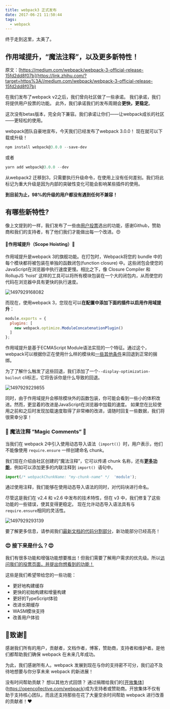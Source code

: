 ```yaml
---
title: webpack3 正式发布
date: 2017-06-21 11:50:44
tags: 
  - webpack
---
```



终于走到这里，太美了。

## 作用域提升，“魔法注释”，以及更多新特性！

原文：[https://medium.com/webpack/webpack-3-official-release-15fd2dd8f07b](https://link.zhihu.com/?target=https%3A//medium.com/webpack/webpack-3-official-release-15fd2dd8f07b)

在我们发布了webpack v2之后，我们曾向社区做了一些承诺。 我们承诺，我们将提供用户投票的功能。 此外，我们承诺我们的发布周期会**更快，更稳定**。

这次没有betas版本，完全向下兼容。我们承诺让你们——让webpack成长的社区——更轻松的使用。

webpack团队自豪地宣布，今天我们已经发布了webpack 3.0.0！ 现在就可以下载或升级！

<!-- more -->

```powershell
npm install webpack@3.0.0 --save-dev
```

或者

```powershell
yarn add webpack@3.0.0 --dev
```

从webpack2 迁移到3，只需要执行升级命令，在使用上没有任何差别。我们将此标记为重大升级是因为内部的突破性变化可能会影响某些插件的使用。

**到目前为止，98%的升级的用户都没有遇到任何不兼容！**

## 有哪些新特性?

像上文提到的一样，我们发布了一些由[用户投票](https://webpack.js.org/vote)选出的功能，感谢Github，赞助商和我们的支持者，有了他们我们才能做出每一个改进。😍

#### 🔬作用域提升（Scope Hoisting）🔬

作用域提升是webpack 3的旗舰功能。在打包时，Webpack将您的 bundle 中的每个模块都将被包装在单独的函数闭包(function closure) 中。这些闭包会使您的JavaScript在浏览器中执行速度更慢。相比之下，像 Closure Compiler 和 RollupJS ‘hoist’ 这样的工具可以将所有模块包装在一个大的闭包内，从而使您的代码在浏览器中具有更快的执行速度。

![1497929168082](http://onvaoy58z.bkt.clouddn.com/1497929168082.png)

而现在，使用webpack 3，您现在可以**在配置中添加下面的插件以启用作用域提升**：

```javascript
module.exports = {  
  plugins: [
    new webpack.optimize.ModuleConcatenationPlugin()
  ]
};
```

作用域提升是基于ECMAScript Module语法实现的一个特征。通过这个，webpack可以根据你正在使用什么样的模块和[一些其他条件](https://medium.com/webpack/webpack-freelancing-log-book-week-5-7-4764be3266f5)来回退到正常的捆绑。

为了了解什么触发了这些回退，我们添加了一个`--display-optimization-bailout` cli标志，它将告诉你是什么导致的回退。

![1497929229855](http://onvaoy58z.bkt.clouddn.com/1497929229855.png)

同时，由于作用域提升会移除模块外的函数包装，你可能会看到一些小的体积改进。然而，更显着的改进是JavaScript在浏览器中加载的速度。 如果您在比较使用之前和之后时发现加载速度取得了非常棒的改进，请随时回复一些数据，我们将很荣幸分享！

### 🔮 魔法注释 ”Magic Comments” 🔮

当我们在 webpack 2中引入使用动态导入语法（`import()`）时，用户表示，他们不能像使用 `require.ensure` 一样创建命名 chunk。

我们现在介绍由社区创建的“魔法注释”，它可以传递 chunk 名称，还有[**更多功能**](https%3A//medium.com/webpack/how-to-use-webpacks-new-magic-comment-feature-with-react-universal-component-ssr-a38fd3e296a)，例如可以添加更多的内联注释到 `import() `语句中。

```javascript
import(/* webpackChunkName: "my-chunk-name" */  'module');
```

通过使用注释，我们能够在使用动态导入语法的同时，对代码块进行命名。

尽管这是我们在 v2.4 和 v2.6 中发布的技术特性，但在 v3 中，我们修复了这些功能的一些错误，使其变得更稳定。 现在允许动态导入语法具有与`require.ensure`相同的灵活性。

![1497929293139](http://onvaoy58z.bkt.clouddn.com/1497929293139.png)

要了解更多信息，请参阅我们[最新文档的代码分割部分](https://webpack.js.org/guides/code-splitting-async)，新功能部分已经高亮！

### 😍 接下来是什么？😍

我们有很多功能和增强功能想要推出！但我们需要了解用户需求的优先级。所以[访问我们的投票页面，并提出你想看到的功能！](https://webpack.js.org/vote)

这些是我们希望带给您的一些功能：

+ 更好地构建缓存
+ 更快的初始构建和增量构建
+ 更好的TypeScript体验
+ 改进长期缓存
+ WASM模块支持
+ 改善用户体验

## 🙇致谢🙇

感谢我们所有的用户，贡献者，文档作者，博客，赞助商，支持者和维护者。是他们都帮助我们确保 webpack 在未来几年成功。

为此，我们感谢所有人。webpack 发展到现在与你的支持密不可分，我们迫不及待地想要与你分享未来 webpack 的新进展！

没有时间帮助贡献？ 想以其他方式回馈？ 通过捐赠给我们的[[开放集体](https://link.zhihu.com/?target=http%3A//opencollective.com/webpack)](https://opencollective.com/webpack)成为支持者或赞助商。开放集体不仅有助于支持核心团队，而且还支持那些在花了大量空余时间帮助 webpack 进行改善的贡献者！❤